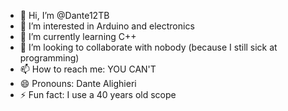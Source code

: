 - 👋 Hi, I’m @Dante12TB
- 👀 I’m interested in Arduino and electronics
- 🌱 I’m currently learning C++
- 💞️ I’m looking to collaborate with nobody (because I still sick at programming)
- 📫 How to reach me: YOU CAN'T
- 😄 Pronouns: Dante Alighieri
- ⚡ Fun fact: I use a 40 years old scope

<!---
Dante12TB/Dante12TB is a ✨ special ✨ repository because its `README.md` (this file) appears on your GitHub profile.
You can click the Preview link to take a look at your changes.
--->
